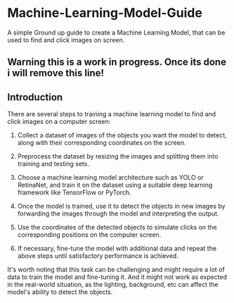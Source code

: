 # Machine-Learning-Model-Guide
A simple Ground up guide to create a Machine Learning Model, that can be used to find and click images on screen. 

## Warning this is a work in progress. Once its done i will remove this line!

## Introduction
There are several steps to training a machine learning model to find and click images on a computer screen:

1. Collect a dataset of images of the objects you want the model to detect, along with their corresponding coordinates on the screen.

2. Preprocess the dataset by resizing the images and splitting them into training and testing sets.

3. Choose a machine learning model architecture such as YOLO or RetinaNet, and train it on the dataset using a suitable deep learning framework like TensorFlow or PyTorch.

4. Once the model is trained, use it to detect the objects in new images by forwarding the images through the model and interpreting the output.

5. Use the coordinates of the detected objects to simulate clicks on the corresponding positions on the computer screen.

6. If necessary, fine-tune the model with additional data and repeat the above steps until satisfactory performance is achieved.

It's worth noting that this task can be challenging and might require a lot of data to train the model and fine-tuning it. And it might not work as expected in the real-world situation, as the lighting, background, etc can affect the model's ability to detect the objects.
